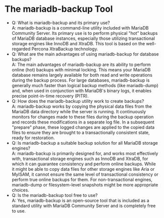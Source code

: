 # The mariadb-backup Tool

* Q: What is mariadb-backup and its primary use?\
  A: mariadb-backup is a command-line utility included with MariaDB Community Server. Its primary use is to perform physical "hot" backups of MariaDB database instances, especially those utilizing transactional storage engines like InnoDB and XtraDB. This tool is based on the well-regarded Percona XtraBackup technology.
* Q: What are the main advantages of using mariadb-backup for database backups?\
  A: The main advantages of mariadb-backup are its ability to perform online (hot) backups with minimal locking. This means your MariaDB database remains largely available for both read and write operations during the backup process. For large databases, mariadb-backup is generally much faster than logical backup methods (like mariadb-dump) and, when used in conjunction with MariaDB's binary logs, it enables precise point-in-time recovery (PITR).
* Q: How does the mariadb-backup utility work to create backups?\
  A: mariadb-backup works by copying the physical data files from the MariaDB data directory while the server is running. It continuously monitors for changes made to these files during the backup operation and records these modifications in a separate log file. In a subsequent "prepare" phase, these logged changes are applied to the copied data files to ensure they are brought to a transactionally consistent state, ready for restoration.
* Q: Is mariadb-backup a suitable backup solution for all MariaDB storage engines?\
  A: mariadb-backup is primarily designed for, and works most effectively with, transactional storage engines such as InnoDB and XtraDB, for which it can guarantee consistency and perform online backups. While it might be able to copy data files for other storage engines like Aria or MyISAM, it cannot ensure the same level of transactional consistency or perform true online backups for them. For non-transactional engines, mariadb-dump or filesystem-level snapshots might be more appropriate choices.
* Q: Is the mariadb-backup tool free to use?\
  A: Yes, mariadb-backup is an open-source tool that is included as a standard utility with MariaDB Community Server and is completely free to use.
